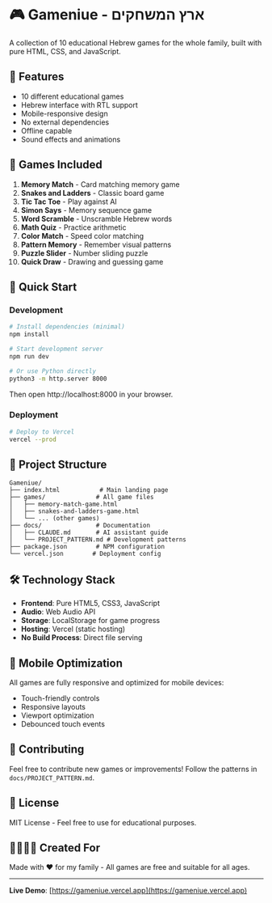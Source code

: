# 🎮 Gameniue - ארץ המשחקים

A collection of 10 educational Hebrew games for the whole family, built with pure HTML, CSS, and JavaScript.

## 🎯 Features

- 10 different educational games
- Hebrew interface with RTL support
- Mobile-responsive design
- No external dependencies
- Offline capable
- Sound effects and animations

## 🎲 Games Included

1. **Memory Match** - Card matching memory game
2. **Snakes and Ladders** - Classic board game
3. **Tic Tac Toe** - Play against AI
4. **Simon Says** - Memory sequence game
5. **Word Scramble** - Unscramble Hebrew words
6. **Math Quiz** - Practice arithmetic
7. **Color Match** - Speed color matching
8. **Pattern Memory** - Remember visual patterns
9. **Puzzle Slider** - Number sliding puzzle
10. **Quick Draw** - Drawing and guessing game

## 🚀 Quick Start

### Development
```bash
# Install dependencies (minimal)
npm install

# Start development server
npm run dev

# Or use Python directly
python3 -m http.server 8000
```

Then open http://localhost:8000 in your browser.

### Deployment
```bash
# Deploy to Vercel
vercel --prod
```

## 📁 Project Structure

```
Gameniue/
├── index.html           # Main landing page
├── games/              # All game files
│   ├── memory-match-game.html
│   ├── snakes-and-ladders-game.html
│   └── ... (other games)
├── docs/               # Documentation
│   ├── CLAUDE.md       # AI assistant guide
│   └── PROJECT_PATTERN.md # Development patterns
├── package.json        # NPM configuration
└── vercel.json        # Deployment config
```

## 🛠️ Technology Stack

- **Frontend**: Pure HTML5, CSS3, JavaScript
- **Audio**: Web Audio API
- **Storage**: LocalStorage for game progress
- **Hosting**: Vercel (static hosting)
- **No Build Process**: Direct file serving

## 📱 Mobile Optimization

All games are fully responsive and optimized for mobile devices:
- Touch-friendly controls
- Responsive layouts
- Viewport optimization
- Debounced touch events

## 🤝 Contributing

Feel free to contribute new games or improvements! Follow the patterns in `docs/PROJECT_PATTERN.md`.

## 📄 License

MIT License - Feel free to use for educational purposes.

## 👨‍👩‍👧‍👦 Created For

Made with ❤️ for my family - All games are free and suitable for all ages.

---

**Live Demo**: [https://gameniue.vercel.app](https://gameniue.vercel.app)
